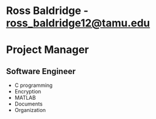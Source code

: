 # Ross Baldridge - ross_baldridge12@tamu.edu
# Project Manager
## Software Engineer
- C programming
- Encryption
- MATLAB
- Documents
- Organization
